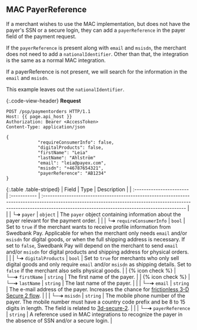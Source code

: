 ## MAC PayerReference

If a merchant wishes to use the MAC implementation, but does not have the
payer's SSN or a secure login, they can add a `payerReference` in the payer
field of the payment request.

If the `payerReference` is present along with `email` and `msisdn`, the merchant
does not need to add a `nationalIdentifier`. Other than that, the integration
is the same as a normal MAC integration.

If a payerReference is not present, we will search for the information in the
`email` and `msisdn`.

This example leaves out the `nationalIdentifier`.

{:.code-view-header}
**Request**

```http
POST /psp/paymentorders HTTP/1.1
Host: {{ page.api_host }}
Authorization: Bearer <AccessToken>
Content-Type: application/json

{
            "requireConsumerInfo": false,
            "digitalProducts": false,
            "firstName": "Leia"
            "lastName": "Ahlström"
            "email": "leia@payex.com",
            "msisdn": "+46787654321",
            "payerReference": "AB1234"
}
```

{:.table .table-striped}
| Field                    | Type         | Description                                                                                                                                                                                                               |
| :----------------------- | :----------- | :------------------------------------------------------------------------------------------------------------------------------------------------------------------------------------------------------------------------ |
|                  | └➔&nbsp;`payer`                    | `object`     | The `payer` object containing information about the payer relevant for the payment order.                                                                                                                                                                                                     |
|   | └➔&nbsp;`requireConsumerInfo`                       | `bool` | Set to `true` if the merchant wants to receive profile information from Swedbank Pay. Applicable for when the merchant only needs `email` and/or `msisdn` for digital goods, or when the full shipping address is necessary. If set to `false`, Swedbank Pay will depend on the merchant to send `email` and/or `msisdn` for digital products and shipping address for physical orders. |
| | └➔&nbsp;`digitalProducts`                       | `bool` | Set to `true` for merchants who only sell digital goods and only require `email` and/or `msisdn` as shipping details. Set to `false` if the merchant also sells physical goods. |
| {% icon check %} | └─➔&nbsp;`firstName`                    | `string`     | The first name of the payer.                                                                                                                                                                                                                                                                              |
| {% icon check %} | └─➔&nbsp;`lastName`                    | `string`     | The last name of the payer.                                                                                                                                                                                                                                                                              |
|                  | └─➔&nbsp;`email`                   | `string`     | The e-mail address of the payer. Increases the chance for [frictionless 3-D Secure 2 flow][3d-secure-2].                                         |
|                  | └─➔&nbsp;`msisdn`                  | `string`     | The mobile phone number of the payer. The mobile number must have a country code prefix and be 8 to 15 digits in length. The field is related to [3d-secure-2][3d-secure-2].            |
|                  | └─➔&nbsp;`payerReference`                     | `string`     | A reference used in MAC integrations to recognize the payer in the absence of SSN and/or a secure login.                                                                                                                                                                                                                               |

[3d-secure-2]: /checkout/v3/mac/features/core/3d-secure-2
